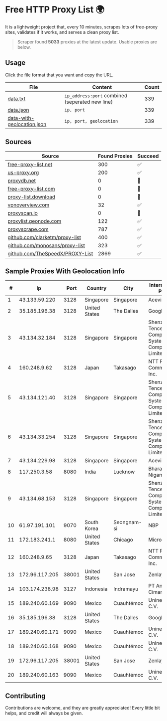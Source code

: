 
# Free HTTP Proxy List 🌍

It is a lightweight project that, every 10 minutes, scrapes lots of free-proxy sites, validates if it works, and serves a clean proxy list.


> Scraper found **5033** proxies at the latest update. Usable proxies are below.

## Usage

Click the file format that you want and copy the URL.


|File|Content|Count|
|----|-------|-----|
|[data.txt](https://raw.githubusercontent.com/themiralay/Proxy-List-World/master/data.txt)|`ip_address:port` combined (seperated new line)|339|
|[data.json](https://raw.githubusercontent.com/themiralay/Proxy-List-World/master/data.json)|`ip, port`|339|
|[data-with-geolocation.json](https://raw.githubusercontent.com/themiralay/Proxy-List-World/master/data-with-geolocation.json)|`ip, port, geolocation`|339|

## Sources

|Source|Found Proxies|Succeed|
|------|-------------|-------|
|[free-proxy-list.net](https://free-proxy-list.net)|300|✅|
|[us-proxy.org](https://www.us-proxy.org)|200|✅|
|[proxydb.net](http://proxydb.net)|0|🚫|
|[free-proxy-list.com](https://free-proxy-list.com/?page=&port=&type%5B%5D=http&type%5B%5D=https&up_time=0&search=Search)|0|🚫|
|[proxy-list.download](https://www.proxy-list.download/HTTP)|0|🚫|
|[vpnoverview.com](https://vpnoverview.com/privacy/anonymous-browsing/free-proxy-servers)|32|✅|
|[proxyscan.io](https://www.proxyscan.io)|0|🚫|
|[proxylist.geonode.com](https://proxylist.geonode.com/api/proxy-list?limit=300&page=1&sort_by=lastChecked&sort_type=desc&protocols=http,https)|122|✅|
|[proxyscrape.com](https://api.proxyscrape.com/v2/?request=displayproxies&protocol=http&timeout=10000&country=all&ssl=all&anonymity=all)|787|✅|
|[github.com/clarketm/proxy-list](https://raw.githubusercontent.com/clarketm/proxy-list/master/proxy-list-raw.txt)|400|✅|
|[github.com/monosans/proxy-list](https://raw.githubusercontent.com/monosans/proxy-list/main/proxies/http.txt)|323|✅|
|[github.com/TheSpeedX/PROXY-List](https://raw.githubusercontent.com/TheSpeedX/PROXY-List/master/http.txt)|2869|✅|


## Sample Proxies With Geolocation Info

|#|Ip|Port|Country|City|Internet Service Provider|
|-|--|----|-------|----|-------------------------|
|1|43.133.59.220|3128|Singapore|Singapore|Aceville Pte.ltd|
|2|35.185.196.38|3128|United States|The Dalles|Google LLC|
|3|43.134.32.184|3128|Singapore|Singapore|Shenzhen Tencent Computer Systems Company Limited|
|4|160.248.9.62|3128|Japan|Takasago|NTT PC Communications, Inc.|
|5|43.134.121.40|3128|Singapore|Singapore|Shenzhen Tencent Computer Systems Company Limited|
|6|43.134.33.254|3128|Singapore|Singapore|Shenzhen Tencent Computer Systems Company Limited|
|7|43.134.229.98|3128|Singapore|Singapore|Aceville Pte.ltd|
|8|117.250.3.58|8080|India|Lucknow|Bharat Sanchar Nigam Ltd|
|9|43.134.68.153|3128|Singapore|Singapore|Shenzhen Tencent Computer Systems Company Limited|
|10|61.97.191.101|9070|South Korea|Seongnam-si|NBP|
|11|172.183.241.1|8080|United States|Chicago|Microsoft|
|12|160.248.9.65|3128|Japan|Takasago|NTT PC Communications, Inc.|
|13|172.96.117.205|38001|United States|San Jose|Zenlayer Inc|
|14|103.174.238.98|3127|Indonesia|Indramayu|PT Anugerah Cimanuk Raya|
|15|189.240.60.169|9090|Mexico|Cuauhtémoc|Uninet S.A. de C.V.|
|16|35.185.196.38|3128|United States|The Dalles|Google LLC|
|17|189.240.60.171|9090|Mexico|Cuauhtémoc|Uninet S.A. de C.V.|
|18|189.240.60.168|9090|Mexico|Cuauhtémoc|Uninet S.A. de C.V.|
|19|172.96.117.205|38001|United States|San Jose|Zenlayer Inc|
|20|189.240.60.163|9090|Mexico|Cuauhtémoc|Uninet S.A. de C.V.|



## Contributing

Contributions are welcome, and they are greatly appreciated! Every
little bit helps, and credit will always be given.

